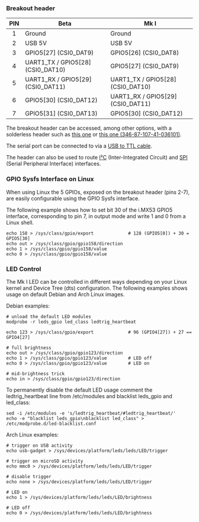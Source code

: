 ### Breakout header

| PIN | Beta                                  | Mk I                                |
|:---:|---------------------------------------|-------------------------------------|
|  1  | Ground                                | Ground                              |
|  2  | USB 5V                                | USB 5V                              |
|  3  | GPIO5\[27\]            (CSI0_DAT9)    | GPIO5\[26\]            (CSI0_DAT8)  |
|  4  | UART1_TX / GPIO5\[28\] (CSI0_DAT10)   | GPIO5\[27\]            (CSI0_DAT9)  |
|  5  | UART1_RX / GPIO5\[29\] (CSI0_DAT11)   | UART1_TX / GPIO5\[28\] (CSI0_DAT10) |
|  6  | GPIO5\[30\]            (CSI0_DAT12)   | UART1_RX / GPIO5\[29\] (CSI0_DAT11) |
|  7  | GPIO5\[31\]            (CSI0_DAT13)   | GPIO5\[30\]            (CSI0_DAT12) |

The breakout header can be accessed, among other options, with a solderless header such as [this one](https://www.sparkfun.com/products/10527) or [this one (346-87-107-41-036101)](http://www.precidip.com/pview/346-PP-1NN-41-036101.html).

The serial port can be connected to via a [USB to TTL cable](https://www.sparkfun.com/products/12977).

The header can also be used to route [I²C](https://github.com/inversepath/usbarmory/wiki/I2C) (Inter-Integrated Circuit) and [SPI](https://github.com/inversepath/usbarmory/wiki/SPI) (Serial Peripheral Interface) interfaces.

### GPIO Sysfs Interface on Linux

When using Linux the 5 GPIOs, exposed on the breakout header (pins 2-7), are
easily configurable using the GPIO Sysfs interface.

The following example shows how to set bit 30 of the i.MX53 GPIO5 interface,
corresponding to pin 7, in output mode and write 1 and 0 from a Linux shell.

```
echo 158 > /sys/class/gpio/export             # 128 (GPIO5[0]) + 30 = GPIO5[30]
echo out > /sys/class/gpio/gpio158/direction
echo 1 > /sys/class/gpio/gpio158/value
echo 0 > /sys/class/gpio/gpio158/value
```

### LED Control

The Mk I LED can be controlled in different ways depending on your Linux kernel and Device Tree (dts) configuration. The following examples shows usage on default Debian and Arch Linux images.

Debian examples:

```
# unload the default LED modules
modprobe -r leds_gpio led_class ledtrig_heartbeat

echo 123 > /sys/class/gpio/export             # 96 (GPIO4[27]) + 27 == GPIO4[27]

# full brightness
echo out > /sys/class/gpio/gpio123/direction
echo 1 > /sys/class/gpio/gpio123/value        # LED off
echo 0 > /sys/class/gpio/gpio123/value        # LED on

# mid-brightness trick
echo in > /sys/class/gpio/gpio123/direction
```

To permanently disable the default LED usage
comment the ledtrig_heartbeat line from /etc/modules
and blacklist leds_gpio and led_class:

```
sed -i /etc/modules -e 's/ledtrig_heartbeat/#ledtrig_heartbeat/'
echo -e "blacklist leds_gpio\nblacklist led_class" > /etc/modprobe.d/led-blacklist.conf
```

Arch Linux examples:

```
# trigger on USB activity
echo usb-gadget > /sys/devices/platform/leds/leds/LED/trigger

# trigger on microSD activity
echo mmc0 > /sys/devices/platform/leds/leds/LED/trigger

# disable trigger
echo none > /sys/devices/platform/leds/leds/LED/trigger

# LED on
echo 1 > /sys/devices/platform/leds/leds/LED/brightness

# LED off
echo 0 > /sys/devices/platform/leds/leds/LED/brightness
